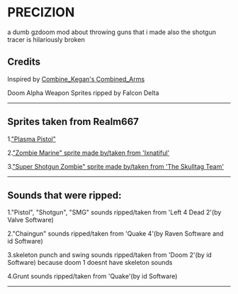 # PRECIZION
a dumb gzdoom mod about throwing guns that i made
also the shotgun tracer is hilariously broken


## Credits

Inspired by [Combine_Kegan's Combined_Arms](https://forum.zdoom.org/viewtopic.php?f=43&t=51066)

Doom Alpha Weapon Sprites ripped by Falcon Delta

--------------------------------------------------------------------------------
## Sprites taken from Realm667

1.["Plasma Pistol"](https://realm667.com/index.php/en/armory-mainmenu-157-97317/doom-style-mainmenu-158-94349/1367-plasma-pistol)

2.["Zombie Marine" sprite made by/taken from 'Ixnatiful'](https://realm667.com/index.php/en/beastiary-mainmenu-136-69621/doom-style-mainmenu-105-73113/405-zombie-marine)

3.["Super Shotgun Zombie" sprite made by/taken from 'The Skulltag Team'](https://realm667.com/index.php/en/beastiary-mainmenu-136-69621/doom-style-mainmenu-105-73113/441-super-shotgun-zombie)

--------------------------------------------------------------------------------
## Sounds that were ripped:

1."Pistol", "Shotgun", "SMG" sounds ripped/taken from 'Left 4 Dead 2'(by Valve Software)

2."Chaingun" sounds ripped/taken from 'Quake 4'(by Raven Software and id Software)

3.skeleton punch and swing sounds ripped/taken from 'Doom 2'(by id Software)
because doom 1 doesnt have skeleton sounds

4.Grunt sounds ripped/taken from 'Quake'(by id Software)

--------------------------------------------------------------------------------
